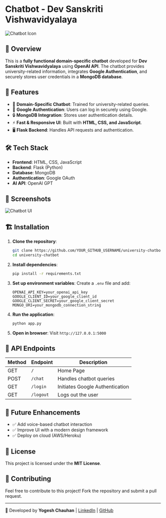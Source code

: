 # Chatbot - Dev Sanskriti Vishwavidyalaya

![Chatbot Icon](https://img.icons8.com/clouds/100/000000/chatbot.png)

## 🌟 Overview
This is a **fully functional domain-specific chatbot** developed for **Dev Sanskriti Vishwavidyalaya** using **OpenAI API**. The chatbot provides university-related information, integrates **Google Authentication**, and securely stores user credentials in a **MongoDB database**.

## 🚀 Features
- 🎯 **Domain-Specific Chatbot**: Trained for university-related queries.
- 🔑 **Google Authentication**: Users can log in securely using Google.
- 🔒 **MongoDB Integration**: Stores user authentication details.
- ⚡ **Fast & Responsive UI**: Built with **HTML, CSS, and JavaScript**.
- 🖥️ **Flask Backend**: Handles API requests and authentication.

## 🛠️ Tech Stack
- **Frontend**: HTML, CSS, JavaScript
- **Backend**: Flask (Python)
- **Database**: MongoDB
- **Authentication**: Google OAuth
- **AI API**: OpenAI GPT

## 📸 Screenshots
![Chatbot UI](https://via.placeholder.com/600x300?text=Chatbot+UI+Preview)

## 🏗️ Installation
1. **Clone the repository**:
   ```bash
   git clone https://github.com/YOUR_GITHUB_USERNAME/university-chatbot.git
   cd university-chatbot
   ```

2. **Install dependencies**:
   ```bash
   pip install -r requirements.txt
   ```

3. **Set up environment variables**:
   Create a `.env` file and add:
   ```env
   OPENAI_API_KEY=your_openai_api_key
   GOOGLE_CLIENT_ID=your_google_client_id
   GOOGLE_CLIENT_SECRET=your_google_client_secret
   MONGO_URI=your_mongodb_connection_string
   ```

4. **Run the application**:
   ```bash
   python app.py
   ```

5. **Open in browser**:
   Visit `http://127.0.0.1:5000`

## 📜 API Endpoints
| Method | Endpoint          | Description                       |
|--------|------------------|-----------------------------------|
| GET    | `/`              | Home Page                        |
| POST   | `/chat`          | Handles chatbot queries          |
| GET    | `/login`         | Initiates Google Authentication  |
| GET    | `/logout`        | Logs out the user                |

## 🎯 Future Enhancements
- ✅ Add voice-based chatbot interaction
- ✅ Improve UI with a modern design framework
- ✅ Deploy on cloud (AWS/Heroku)

## 📜 License
This project is licensed under the **MIT License**.

## 🤝 Contributing
Feel free to contribute to this project! Fork the repository and submit a pull request.

---
🚀 Developed by **Yogesh Chauhan** | [LinkedIn](https://linkedin.com/in/your-profile) | [GitHub](https://github.com/YOUR_GITHUB_USERNAME)

